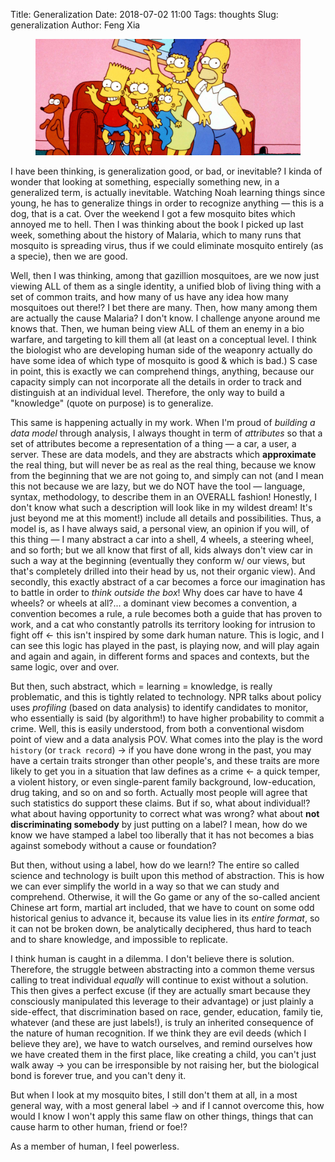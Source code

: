 Title: Generalization
Date: 2018-07-02 11:00
Tags: thoughts
Slug: generalization
Author: Feng Xia

<figure class="col s12 center">
  <img src="/images/simpson.jpg"/>
</figure>

I have been thinking, is generalization good, or bad, or inevitable? I
kinda of wonder that looking at something, especially something new,
in a generalized term, is actually inevitable. Watching Noah learning
things since young, he has to generalize things in order to recognize
anything &mdash; this is a dog, that is a cat. Over the weekend I got
a few mosquito bites which annoyed me to hell. Then I was thinking
about the book I picked up last week, something about the history of
Malaria, which to many runs that mosquito is spreading virus, thus if
we could eliminate mosquito entirely (as a specie), then we are good.

Well, then I was thinking, among that gazillion mosquitoes, are we now
just  viewing ALL  of them  as a  single identity,  a unified  blob of
living thing with a set of common  traits, and how many of us have any
idea how many  mosquitoes out there!? I bet there  are many. Then, how
many among  them are  actually the  cause Malaria?   I don't  know.  I
challenge anyone around  me knows that. Then, we human  being view ALL
of them an enemy in a bio  warfare, and targeting to kill them all (at
least on a conceptual level. I  think the biologist who are developing
human side of the weaponry actually do have some idea of which type of
mosquito is good & which is bad.)  S case in point, this is exactly we
can comprehend things,  anything, because our capacity  simply can not
incorporate all  the details in order  to track and distinguish  at an
individual  level. Therefore,  the  only way  to  build a  "knowledge"
(quote on purpose) is to generalize.

This  same  is happening  actually  in  my  work.  When I'm  proud  of
_building a data model_ through analysis,  I always thought in term of
_attributes_ so that a set of  attributes become a representation of a
thing &mdash; a car, a user, a server. These are data models, and they
are abstracts which **approximate** the  real thing, but will never be
as real as the real thing, because  we know from the beginning that we
are not going to,  and simply can not (and I mean  this not because we
are  lazy, but  we  do NOT  have the  tool  &mdash; language,  syntax,
methodology, to describe them in an OVERALL fashion! Honestly, I don't
know what such a description will look like in my wildest dream!  It's
just   beyond  me   at   this  moment!)   include   all  details   and
possibilities. Thus,  a model is,  as I  have always said,  a personal
view, an opinion if you will, of  this thing &mdash; I many abstract a
car into a shell, 4 wheels, a steering wheel, and so forth; but we all
know that first  of all, kids always  don't view car in such  a way at
the  beginning  (eventually they  conform  w/  our views,  but  that's
completely drilled into their head by us, not their organic view). And
secondly,  this  exactly  abstract  of  a  car  becomes  a  force  our
imagination has  to battle in  order to  _think outside the  box_! Why
does car have to  have 4 wheels? or wheels at  all?... a dominant view
becomes a convention, a convention becomes a rule, a rule becomes both
a guide that has proven to work, and a cat who constantly patrolls its
territory  looking  for  intrusion  to fight  off  &larr;  this  isn't
inspired by some dark human nature. This  is logic, and I can see this
logic has played in the past, is  playing now, and will play again and
again and again,  in different forms and spaces and  contexts, but the
same logic, over and over.

But  then, such  abstract, which  =  learning =  knowledge, is  really
problematic,  and this  is tightly  related to  technology. NPR  talks
about policy  uses _profiling_  (based on  data analysis)  to identify
candidates to monitor, who essentially is said (by algorithm!) to have
higher probability to commit a crime. Well, this is easily understood,
from both  a conventional  wisdom point  of view  and a  data analysis
POV.  What comes  into  the  play is  the  word  `history` (or  `track
record`) &rarr;  if you have  done wrong in the  past, you may  have a
certain traits stronger than other people's, and these traits are more
likely to get you in a situation  that law defines as a crime &larr; a
quick  temper,  a  violent   history,  or  even  single-parent  family
background,   low-education,   drug  taking,   and   so   on  and   so
forth. Actually most people will agree that such statistics do support
these claims.  But if  so, what about  individual!? what  about having
opportunity to correct what was wrong? what about **not discriminating
somebody** by just putting on a label?  I mean, how do we know we have
stamped a label  too liberally that it has not  becomes a bias against
somebody without a cause or foundation?

But then, without using a label, how do we learn!? The entire so
called science and technology is built upon this method of
abstraction. This is how we can ever simplify the world in a way so
that we can study and comprehend. Otherwise, it will the Go game or
any of the so-called ancient Chinese art form, martial art included,
that we have to count on some odd historical genius to advance it,
because its value lies in its _entire format_, so it can not be broken
down, be analytically deciphered, thus hard to teach and to share
knowledge, and impossible to replicate.

I think human is caught in a dilemma. I don't believe there is
solution. Therefore, the struggle between abstracting into a common
theme versus calling to treat individual _equally_ will continue to
exist without a solution. This then gives a perfect excuse (if they
are actually smart because they consciously manipulated this leverage
to their advantage) or just plainly a side-effect, that discrimination
based on race, gender, education, family tie, whatever (and these are
just labels!), is truly an inherited consequence of the nature of human
recognition. If we think they are evil deeds (which I believe they
are), we have to watch ourselves, and remind ourselves how we have
created them in the first place, like creating a child, you can't just
walk away &rarr; you can be irresponsible by not raising her, but the
biological bond is forever true, and you can't deny it.

But when I look at my mosquito bites, I still don't them at all, in a
most general way, with a most general label &rarr; and if I cannot
overcome this, how would I know I won't apply this same flaw on other
things, things that can cause harm to other human, friend or foe!?

As a member of human, I feel powerless.
